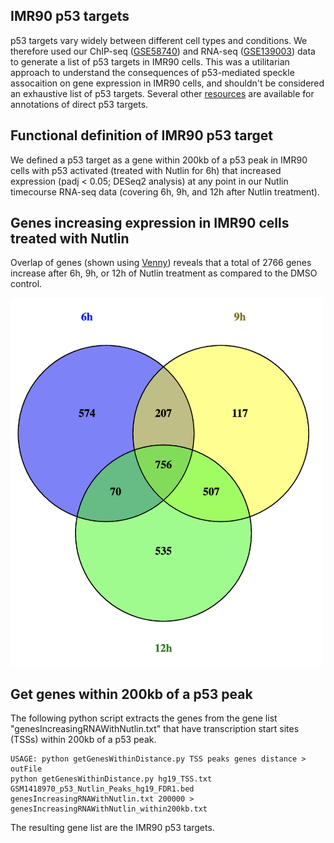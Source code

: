 ## IMR90 p53 targets
p53 targets vary widely between different cell types and conditions. We therefore used our ChIP-seq ([GSE58740](https://www.ncbi.nlm.nih.gov/geo/query/acc.cgi?acc=GSM1418970)) and RNA-seq ([GSE139003](https://www.ncbi.nlm.nih.gov/geo/query/acc.cgi?acc=GSE139003)) data to generate a list of p53 targets in IMR90 cells. This was a utilitarian approach to understand the consequences of p53-mediated speckle assocaition on gene expression in IMR90 cells, and shouldn't be considered an exhaustive list of p53 targets. Several other [resources](https://p53.iarc.fr/TargetGenes.aspx) are available for annotations of direct p53 targets.

## Functional definition of IMR90 p53 target
We defined a p53 target as a gene within 200kb of a p53 peak in IMR90 cells with p53 activated (treated with Nutlin for 6h) that increased expression (padj < 0.05; DESeq2 analysis) at any point in our Nutlin timecourse RNA-seq data (covering 6h, 9h, and 12h after Nutlin treatment).

## Genes increasing expression in IMR90 cells treated with Nutlin
Overlap of genes (shown using [Venny](https://bioinfogp.cnb.csic.es/tools/venny/)) reveals  that a total of 2766 genes increase after 6h, 9h, or 12h of Nutlin treatment as compared to the DMSO control. 
  
<img src="https://github.com/katealexander/TSAseq-Alexander2020/blob/master/images/Venny.png" alt="drawing" width="500"/>


## Get genes within 200kb of a p53 peak
The following python script extracts the genes from the gene list "genesIncreasingRNAWithNutlin.txt" that have transcription start sites (TSSs) within 200kb of a p53 peak. 
```
USAGE: python getGenesWithinDistance.py TSS peaks genes distance > outFile
python getGenesWithinDistance.py hg19_TSS.txt GSM1418970_p53_Nutlin_Peaks_hg19_FDR1.bed genesIncreasingRNAWithNutlin.txt 200000 > genesIncreasingRNAWithNutlin_within200kb.txt
```
The resulting gene list are the IMR90 p53 targets.
